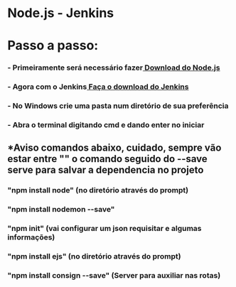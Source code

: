 # Node.js - Jenkins
<h1>Passo a passo:</h1>
<h3>- Primeiramente será necessário fazer<a href="https://nodejs.org/en/download/"> Download do Node.js</a></h3> 
<h3>- Agora com o Jenkins<a href="https://jenkins.io/download/"> Faça o download do Jenkins </a></h3>
<h3>- No Windows crie uma pasta num diretório de sua preferência</h3>
<h3>- Abra o terminal digitando cmd e dando enter no iniciar</h3>
<h2>*Aviso comandos abaixo, cuidado, sempre vão estar entre "" o comando seguido do --save serve para salvar a dependencia no projeto</h2>
<h3>"npm install node" (no diretório através do prompt)</h3>
<h3>"npm install nodemon --save"</h3>
<h3>"npm init" (vai configurar um json requisitar e algumas informações)</h3>
<h3>"npm install ejs" (no diretório através do prompt)</h3>
<h3>"npm install consign --save" (Server para auxiliar nas rotas)</h3>
